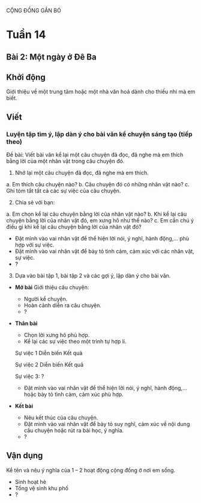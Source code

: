 CỘNG ĐỒNG GẮN BÓ

# Tuần 14
## Bài 2: Một ngày ở Đê Ba

## Khởi động

Giới thiệu về một trung tâm hoặc một nhà văn hoá dành cho thiếu nhi mà em biết.

## Viết

### Luyện tập tìm ý, lập dàn ý cho bài văn kể chuyện sáng tạo (tiếp theo)

Đề bài: Viết bài văn kể lại một câu chuyện đã đọc, đã nghe mà em thích bằng lời của một nhân vật trong câu chuyện đó.

1. Nhớ lại một câu chuyện đã đọc, đã nghe mà em thích.

a. Em thích câu chuyện nào?
b. Câu chuyện đó có những nhân vật nào?
c. Ghi tóm tắt tất cả các sự việc của câu chuyện.

2. Chia sẻ với bạn:

a. Em chọn kể lại câu chuyện bằng lời của nhân vật nào?
b. Khi kể lại câu chuyện bằng lời của nhân vật đó, em xưng hô như thế nào?
c. Em cần chú ý điều gì khi kể lại câu chuyện bằng lời của nhân vật đó?

- Đặt mình vào vai nhân vật để thể hiện lời nói, ý nghĩ, hành động,... phù hợp với sự việc.
- Đặt mình vào vai nhân vật để bày tỏ tình cảm, cảm xúc với các nhân vật, sự việc.
- ?

3. Dựa vào bài tập 1, bài tập 2 và các gợi ý, lập dàn ý cho bài văn.

*   **Mở bài**
    Giới thiệu câu chuyện:
    - Người kể chuyện.
    - Hoàn cảnh diễn ra câu chuyện.
    - ?

*   **Thân bài**
    - Chọn lời xưng hô phù hợp.
    - Kể lại các sự việc theo một trình tự hợp lí.

    Sự việc 1
    Diễn biến
    Kết quả

    Sự việc 2
    Diễn biến
    Kết quả

    Sự việc 3: ?

    - Đặt mình vào vai nhân vật để thể hiện lời nói, ý nghĩ, hành động,... hoặc bày tỏ tình cảm, cảm xúc phù hợp.

*   **Kết bài**
    - Nêu kết thúc của câu chuyện.
    - Đặt mình vào vai nhân vật để bày tỏ suy nghĩ, cảm xúc về nội dung câu chuyện hoặc rút ra bài học, ý nghĩa.
    - ?

## Vận dụng

Kể tên và nêu ý nghĩa của 1 – 2 hoạt động cộng đồng ở nơi em sống.

- Sinh hoạt hè
- Tổng vệ sinh khu phố
- ?
